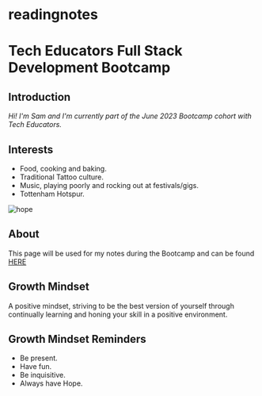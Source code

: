 # readingnotes
# Tech Educators Full Stack Development Bootcamp #

## Introduction ##

*Hi! I'm Sam and I'm currently part of the June 2023 Bootcamp cohort with Tech Educators.*

## Interests ##
- Food, cooking and baking.
- Traditional Tattoo culture.
- Music, playing poorly and rocking out at festivals/gigs.
- Tottenham Hotspur.

![hope](https://i.pinimg.com/736x/fb/54/91/fb54917759181759c0918b20a6df6bfb.jpg)

## About ##

This page will be used for my notes during the Bootcamp and can be found [HERE](https://scarter86.github.io/readingnotes/)

## Growth Mindset ##

A positive mindset, striving to be the best version of yourself through continually learning and honing your skill in a positive environment.

## Growth Mindset Reminders ##
- Be present.
- Have fun.
- Be inquisitive.
- Always have Hope.

